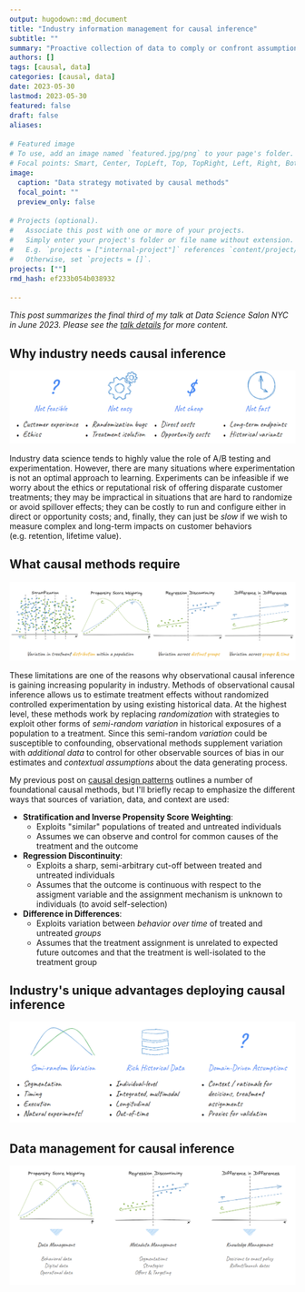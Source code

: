 ```yaml
---
output: hugodown::md_document
title: "Industry information management for causal inference"
subtitle: ""
summary: "Proactive collection of data to comply or confront assumptions"
authors: []
tags: [causal, data]
categories: [causal, data]
date: 2023-05-30
lastmod: 2023-05-30
featured: false
draft: false
aliases:

# Featured image
# To use, add an image named `featured.jpg/png` to your page's folder.
# Focal points: Smart, Center, TopLeft, Top, TopRight, Left, Right, BottomLeft, Bottom, BottomRight.
image:
  caption: "Data strategy motivated by causal methods"
  focal_point: ""
  preview_only: false

# Projects (optional).
#   Associate this post with one or more of your projects.
#   Simply enter your project's folder or file name without extension.
#   E.g. `projects = ["internal-project"]` references `content/project/deep-learning/index.md`.
#   Otherwise, set `projects = []`.
projects: [""]
rmd_hash: ef233b054b038932

---
```


*This post summarizes the final third of my talk at Data Science Salon NYC in June 2023. Please see the [talk details](/talk/causal-design-patterns) for more content.*

## Why industry needs causal inference

![](why-not-experiment.png)

Industry data science tends to highly value the role of A/B testing and experimentation. However, there are many situations where experimentation is not an optimal approach to learning. Experiments can be infeasible if we worry about the ethics or reputational risk of offering disparate customer treatments; they may be impractical in situations that are hard to randomize or avoid spillover effects; they can be costly to run and configure either in direct or opportunity costs; and, finally, they can just be *slow* if we wish to measure complex and long-term impacts on customer behaviors (e.g. retention, lifetime value).

## What causal methods require

![](patterns-and-variation.png)

These limitations are one of the reasons why observational causal inference is gaining increasing popularity in industry. Methods of observational causal inference allows us to estimate treatment effects without randomized controlled experimentation by using existing historical data. At the highest level, these methods work by replacing *randomization* with strategies to exploit other forms of *semi-random variation* in historical exposures of a population to a treatment. Since this semi-random *variation* could be susceptible to confounding, observational methods supplement variation with *additional data* to control for other observable sources of bias in our estimates and *contextual assumptions* about the data generating process.

My previous post on [causal design patterns](/post/causal-design-patterns) outlines a number of foundational causal methods, but I'll briefly recap to emphasize the different ways that sources of variation, data, and context are used:

-   **Stratification and Inverse Propensity Score Weighting**:
    -   Exploits "similar" populations of treated and untreated individuals
    -   Assumes we can observe and control for common causes of the treatment and the outcome
-   **Regression Discontinuity**:
    -   Exploits a sharp, semi-arbitrary cut-off between treated and untreated individuals
    -   Assumes that the outcome is continuous with respect to the assigment variable and the assignment mechanism is unknown to individuals (to avoid self-selection)
-   **Difference in Differences**:
    -   Exploits variation between *behavior over time* of treated and untreated *groups*
    -   Assumes that the treatment assignment is unrelated to expected future outcomes and that the treatment is well-isolated to the treatment group

## Industry's unique advantages deploying causal inference

![](industry-advantages.png)

## Data management for causal inference

![](featured.png)

